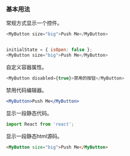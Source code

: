 
### 基本用法

常规方式显示一个控件。

```js
<MyButton size="big">Push Me</MyButton>
```

```js inside Markdown

initialState = { isOpen: false };
<MyButton size="big">Push Me</MyButton>

```

自定义容器属性。

```js { "props": { "style": {"backgroundColor" : "lightgreen"} } }
<MyButton disabled={true}>禁用的按钮</MyButton>
```

禁用代码编辑器。

```jsx noeditor
<MyButton>Push Me</MyButton>
```

显示一段静态代码。

```jsx static
import React from 'react';
```

显示一段静态html源码。

```html
<MyButton size="big">Push Me</MyButton>
```
